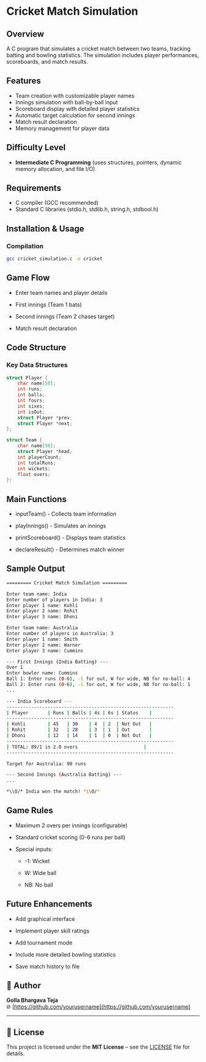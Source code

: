 # Cricket Match Simulation

## Overview
A C program that simulates a cricket match between two teams, tracking batting and bowling statistics. The simulation includes player performances, scoreboards, and match results.

## Features
- Team creation with customizable player names
- Innings simulation with ball-by-ball input
- Scoreboard display with detailed player statistics
- Automatic target calculation for second innings
- Match result declaration
- Memory management for player data

## Difficulty Level
- **Intermediate C Programming** (uses structures, pointers, dynamic memory allocation, and file I/O)

## Requirements
- C compiler (GCC recommended)
- Standard C libraries (stdio.h, stdlib.h, string.h, stdbool.h)

## Installation & Usage

### Compilation
```bash
gcc cricket_simulation.c -o cricket
```
## Game Flow
- Enter team names and player details

- First innings (Team 1 bats)

- Second innings (Team 2 chases target)

- Match result declaration
## Code Structure
### Key Data Structures
``` c
struct Player {
    char name[50];
    int runs;
    int balls;
    int fours;
    int sixes;
    int isOut;
    struct Player *prev;
    struct Player *next;
};

struct Team {
    char name[50];
    struct Player *head;
    int playerCount;
    int totalRuns;
    int wickets;
    float overs;
};
```
## Main Functions
- inputTeam() - Collects team information

- playInnings() - Simulates an innings

- printScoreboard() - Displays team statistics

- declareResult() - Determines match winner
## Sample Output
  ```bash
  ========= Cricket Match Simulation =========

Enter team name: India
Enter number of players in India: 3
Enter player 1 name: Kohli
Enter player 2 name: Rohit
Enter player 3 name: Dhoni

Enter team name: Australia
Enter number of players in Australia: 3
Enter player 1 name: Smith
Enter player 2 name: Warner
Enter player 3 name: Cummins

--- First Innings (India Batting) ---
Over 1
Enter bowler name: Cummins
Ball 1: Enter runs (0-6), -1 for out, W for wide, NB for no-ball: 4
Ball 2: Enter runs (0-6), -1 for out, W for wide, NB for no-ball: 1
...

--- India Scoreboard ---
-------------------------------------------------------------
| Player       | Runs | Balls | 4s | 6s | Status    |
-------------------------------------------------------------
| Kohli        | 45   | 30    | 4  | 2  | Not Out   |
| Rohit        | 32   | 28    | 3  | 1  | Out       |
| Dhoni        | 12   | 14    | 1  | 0  | Not Out   |
-------------------------------------------------------------
| TOTAL: 89/1 in 2.0 overs                        |
-------------------------------------------------------------

Target for Australia: 90 runs

--- Second Innings (Australia Batting) ---
...

*\\O/* India won the match! *\\O/*
```
## Game Rules
- Maximum 2 overs per innings (configurable)

- Standard cricket scoring (0-6 runs per ball)

- Special inputs:

  - -1: Wicket

  - W: Wide ball

  - NB: No ball
## Future Enhancements   
- Add graphical interface

- Implement player skill ratings

- Add tournament mode

- Include more detailed bowling statistics

- Save match history to file



## 👤 Author

**Golla Bhargava Teja**  
🌐 [https://github.com/yourusername](https://github.com/yourusername)

---

## 📄 License

This project is licensed under the **MIT License** – see the [LICENSE](LICENSE) file for details.

